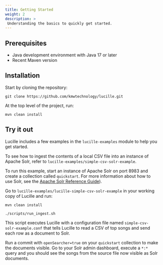 ```yaml
---
title: Getting Started
weight: 2
description: >
 Understanding the basics to quickly get started.
---
```


## Prerequisites
* Java development environment with Java 17 or later
* Recent Maven version

## Installation
Start by cloning the repository:

`git clone https://github.com/kmwtechnology/lucille.git`

At the top level of the project, run:

`mvn clean install`


## Try it out
Lucille includes a few examples in the `lucille-examples` module to help you get started.

To see how to ingest the contents of a local CSV file into an instance of Apache Solr, refer to `lucille-examples/simple-csv-solr-example`.

To run this example, start an instance of Apache Solr on port 8983 and create a collection called `quickstart`. For more information about how to use Solr, see the [Apache Solr Reference Guide](https://solr.apache.org/guide/solr/latest/getting-started/introduction.html)).

Go to `lucille-examples/lucille-simple-csv-solr-example` in your working copy of Lucille and run:

`mvn clean install`

`./scripts/run_ingest.sh`

This script executes Lucille with a configuration file named `simple-csv-solr-example.conf` that tells Lucille to read a CSV of top songs and send each row as a document to Solr.

Run a commit with `openSearcher=true` on your `quickstart` collection to make the documents visible. Go to your Solr admin dashboard, execute a `*:*` query and you should see the songs from the source file now visible as Solr documents.


